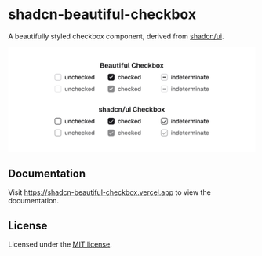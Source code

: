 # shadcn-beautiful-checkbox

A beautifully styled checkbox component, derived from [shadcn/ui](https://github.com/shadcn-ui/ui).

![hero](hero.jpg)

## Documentation

Visit https://shadcn-beautiful-checkbox.vercel.app to view the documentation.

## License

Licensed under the [MIT license](https://github.com/neoki07/shadcn-beautiful-checkbox/blob/main/LICENSE).
